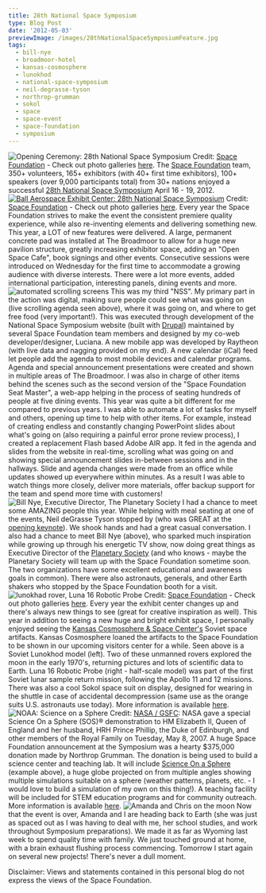 ```yaml
---
title: 28th National Space Symposium
type: Blog Post
date: '2012-05-03'
previewImage: /images/28thNationalSpaceSymposiumFeature.jpg
tags:
  - bill-nye
  - broadmoor-hotel
  - kansas-cosmosphere
  - lunokhod
  - national-space-symposium
  - neil-degrasse-tyson
  - northrop-grumman
  - sokol
  - space
  - space-event
  - space-foundation
  - symposium
---
```

![Opening Ceremony: 28th National Space Symposium](/images/openingCeremony.jpg) Credit: [Space Foundation](http://www.spacefoundation.org) - Check out photo galleries [here](http://www.spacefoundation.org/media/photo-galleries). The [Space Foundation](http://www.nationalspacesymposium.org) team, 350+ volunteers, 165+ exhibitors (with 40+ first time exhibitors), 100+ speakers (over 9,000 participants total) from 30+ nations enjoyed a successful [28th National Space Symposium](http://www.nationalspacesymposium.org) April 16 - 19, 2012. [![Ball Aerospace Exhibit Center: 28th National Space Symposium](/images/exhibitCenter.jpg)](/sites/default/files/blog/blog/wp-content/uploads/2012/04/exhibitCenter.jpg) Credit: [Space Foundation](http://www.spacefoundation.org) - Check out photo galleries [here](http://www.spacefoundation.org/media/photo-galleries). Every year the Space Foundation strives to make the event the consistent premiere quality experience, while also re-inventing elements and delivering something new. This year, a LOT of new features were delivered. A large, permanent concrete pad was installed at The Broadmoor to allow for a huge new pavilion structure, greatly increasing exhibitor space, adding an "Open Space Cafe", book signings and other events. Consecutive sessions were introduced on Wednesday for the first time to accommodate a growing audience with diverse interests. There were a lot more events, added international participation, interesting panels, dining events and more. ![automated scrolling screens](/images/auomatedScreens.jpg) This was my third "NSS". My primary part in the action was digital, making sure people could see what was going on (live scrolling agenda seen above), where it was going on, and where to get free food (very important!). This was executed through development of the National Space Symposium website (built with [Drupal](http://www.drupal.org)) maintained by several Space Foundation team members and designed by my co-web developer/designer, Luciana. A new mobile app was developed by Raytheon (with live data and nagging provided on my end). A new calendar (iCal) feed let people add the agenda to most mobile devices and calendar programs. Agenda and special announcement presentations were created and shown in multiple areas of The Broadmoor. I was also in charge of other items behind the scenes such as the second version of the "Space Foundation Seat Master", a web-app helping in the process of seating hundreds of people at five dining events. This year was quite a bit different for me compared to previous years. I was able to automate a lot of tasks for myself and others, opening up time to help with other items. For example, instead of creating endless and constantly changing PowerPoint slides about what's going on (also requiring a painful error prone review process), I created a replacement Flash based Adobe AIR app. It fed in the agenda and slides from the website in real-time, scrolling what was going on and showing special announcement slides in-between sessions and in the hallways. Slide and agenda changes were made from an office while updates showed up everywhere within minutes. As a result I was able to watch things more closely, deliver more materials, offer backup support for the team and spend more time with customers! ![Bill Nye, Executive Director, The Planetary Society](/images/billNye.jpg) I had a chance to meet some AMAZING people this year. While helping with meal seating at one of the events, Neil deGrasse Tyson stopped by (who was GREAT at the [opening keynote](http://www.spacefoundation.org/media/videos/dr-neil-degrasse-tyson-launch-keynote-28th-national-space-symposium)). We shook hands and had a great casual conversation. I also had a chance to meet Bill Nye (above), who sparked much inspiration while growing up through his energetic TV show, now doing great things as Executive Director of the [Planetary Society](http://www.planetary.org/) (and who knows - maybe the Planetary Society will team up with the Space Foundation sometime soon. The two organizations have some excellent educational and awareness goals in common). There were also astronauts, generals, and other Earth shakers who stopped by the Space Foundation booth for a visit. ![lunokhad rover, Luna 16 Robotic Probe](/images/lunapod.jpg) Credit: [Space Foundation](http://www.spacefoundation.org) - Check out photo galleries [here](http://www.spacefoundation.org/media/photo-galleries). Every year the exhibit center changes up and there's always new things to see (great for creative inspiration as well). This year in addition to seeing a new huge and bright exhibit space, I personally enjoyed seeing the [Kansas Cosmosphere & Space Center's](http://www.cosmo.org/) Soviet space artifacts. Kansas Cosmosphere loaned the artifacts to the Space Foundation to be shown in our upcoming visitors center for a while. Seen above is a Soviet Lunokhod model (left). Two of these unmanned rovers explored the moon in the early 1970's, returning pictures and lots of scientific data to Earth. Luna 16 Robotic Probe (right - half-scale model) was part of the first Soviet lunar sample return mission, following the Apollo 11 and 12 missions. There was also a cool Sokol space suit on display, designed for wearing in the shuttle in case of accidental decompression (same use as the orange suits U.S. astronauts use today). More information is available [here](http://www.spacefoundation.org/media/press-releases/soviet-space-artifacts-kansas-cosmosphere-loaned-space-foundation). ![NOAA: Science on a Sphere](/images/scienceOnASphere.jpg) Credit: [NASA / GSFC](http://map.gsfc.nasa.gov/media/070971/index.html): NASA gave a special Science On a Sphere (SOS)® demonstration to HM Elizabeth II, Queen of England and her husband, HRH Prince Phillip, the Duke of Edinburgh, and other members of the Royal Family on Tuesday, May 8, 2007. A huge Space Foundation announcement at the Symposium was a hearty $375,000 donation made by Northrop Grumman. The donation is being used to build a science center and teaching lab. It will include [Science On a Sphere](http://sos.noaa.gov/) (example above), a huge globe projected on from multiple angles showing multiple simulations suitable on a sphere (weather patterns, planets, etc. - I would love to build a simulation of my own on this thing!). A teaching facility will be included for STEM education programs and for community outreach. More information is available [here](http://www.spacefoundation.org/media/press-releases/northrop-grumman-create-science-center-space-foundation-headquarters). ![Amanda and Chris on the moon](/images/onTheMoon.jpg) Now that the event is over, Amanda and I are heading back to Earth (she was just as spaced out as I was having to deal with me, her school studies, and work throughout Symposium preparations). We made it as far as Wyoming last week to spend quality time with family. We just touched ground at home, with a brain exhaust flushing process commencing. Tomorrow I start again on several new projects! There's never a dull moment.

Disclaimer: Views and statements contained in this personal blog do not express the views of the Space Foundation.
